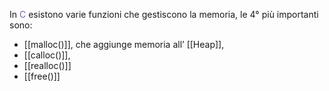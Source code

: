 In <font color="#8064a2">C</font> esistono varie funzioni che gestiscono la memoria, le 4° più importanti sono:
- [[malloc()]], che aggiunge memoria all’ [[Heap]],
- [[calloc()]],
- [[realloc()]]
- [[free()]]